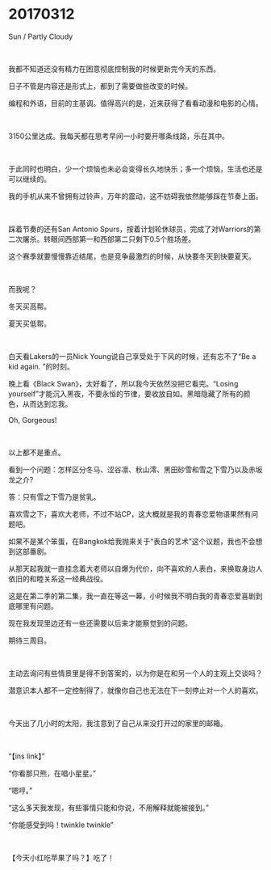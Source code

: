 # 20170312

Sun / Partly Cloudy

<br/>

我都不知道还没有精力在困意彻底控制我的时候更新完今天的东西。

日子不管是内容还是形式上，都到了需要做些改变的时候。

编程和外语，目前的主基调。值得高兴的是，近来获得了看看动漫和电影的心情。

<br/>

3150公里达成。我每天都在思考早间一小时要开哪条线路，乐在其中。

<br/>

于此同时也明白，少一个烦恼也未必会变得长久地快乐；多一个烦恼，生活也还是可以继续的。

我的手机从来不曾拥有过铃声，万年的震动，这不妨碍我依然能够踩在节奏上面。

<br/>

踩着节奏的还有San Antonio Spurs，按着计划轮休球员，完成了对Warriors的第二次屠杀。转眼间西部第一和西部第二只剩下0.5个胜场差。

这个赛季就要慢慢靠近结尾，也是竞争最激烈的时候，从快要冬天到快要夏天。

<br/>

而我呢？

冬天买高帮。

夏天买低帮。

<br/>

白天看Lakers的一员Nick Young说自己享受处于下风的时候，还有忘不了“Be a kid again. ”的时刻。

晚上看《Black Swan》，太好看了，所以我今天依然没把它看完。“Losing yourself”才能沉入黑夜，不要永恒的节律，要收放自如。黑暗隐藏了所有的颜色，从而达到忘我。

Oh, Gorgeous!

<br/>

以上都不是重点。

看到一个问题：怎样区分冬马、涩谷凛、秋山澪、黑田砂雪和雪之下雪乃以及赤坂龙之介?

答：只有雪之下雪乃是贫乳。

喜欢雪之下，喜欢大老师，不过不站CP，这大概就是我的青春恋爱物语果然有问题吧。

如果不是某个笨蛋，在Bangkok给我抛来关于“表白的艺术”这个议题，我也不会想到这部番剧。

从那天起我就一直挂念着大老师以自爆为代价，向不喜欢的人表白，来换取身边人依旧的和睦关系这一经典战役。

这是在第二季的第二集，我一直在等这一幕，小时候我不明白我的青春恋爱喜剧到底哪里有问题。

现在我发现里边还有一些还需要以后来才能察觉到的问题。

期待三周目。

<br/>

主动去询问有些情景里是得不到答案的，以为你是在和另一个人的主观上交谈吗？

潜意识本人都不一定控制得了，就像你自己也无法在下一刻停止对一个人的喜欢。

<br/>

今天出了几小时的太阳，我注意到了自己从来没打开过的家里的邮箱。

<br/>

“【ins link】”

“你看那只熊，在唱小星星。”

“嗯哼。”

“这么多天我发现，有些事情只能和你说，不用解释就能被接到。”

“你能感受到吗！twinkle twinkle”

<br/>

【今天小红吃苹果了吗？】吃了！